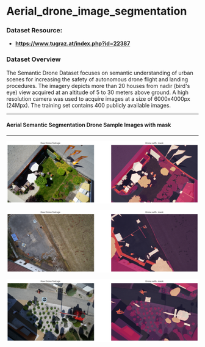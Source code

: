 # Aerial_drone_image_segmentation

### Dataset Resource: 
* **https://www.tugraz.at/index.php?id=22387**

### Dataset Overview


The Semantic Drone Dataset focuses on semantic understanding of urban scenes for increasing the safety of autonomous drone flight and landing procedures. The imagery depicts more than 20 houses from nadir (bird's eye) view acquired at an altitude of 5 to 30 meters above ground. A high resolution camera was used to acquire images at a size of 6000x4000px (24Mpx). The training set contains 400 publicly available images.

***

#### Aerial Semantic Segmentation Drone Sample Images with mask

***

![kd](https://github.com/shadab4150/Aerial_drone_image_segmentation/blob/master/image_drone/drone1.png)

![kd](https://github.com/shadab4150/Aerial_drone_image_segmentation/blob/master/image_drone/drone2.png)

![kd](https://github.com/shadab4150/Aerial_drone_image_segmentation/blob/master/image_drone/drone4.png)

